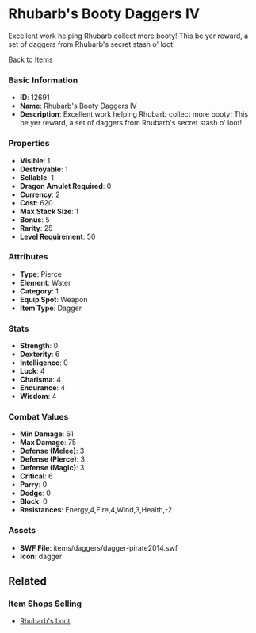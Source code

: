 # Rhubarb's Booty Daggers IV

Excellent work helping Rhubarb collect more booty! This be yer reward, a set of daggers from Rhubarb's secret stash o' loot!

[Back to Items](../items.md)

### Basic Information

- **ID**: 12691
- **Name**: Rhubarb&#039;s Booty Daggers IV
- **Description**: Excellent work helping Rhubarb collect more booty! This be yer reward, a set of daggers from Rhubarb&#039;s secret stash o&#039; loot!

### Properties

- **Visible**: 1
- **Destroyable**: 1
- **Sellable**: 1
- **Dragon Amulet Required**: 0
- **Currency**: 2
- **Cost**: 620
- **Max Stack Size**: 1
- **Bonus**: 5
- **Rarity**: 25
- **Level Requirement**: 50

### Attributes

- **Type**: Pierce
- **Element**: Water
- **Category**: 1
- **Equip Spot**: Weapon
- **Item Type**: Dagger

### Stats

- **Strength**: 0
- **Dexterity**: 6
- **Intelligence**: 0
- **Luck**: 4
- **Charisma**: 4
- **Endurance**: 4
- **Wisdom**: 4

### Combat Values

- **Min Damage**: 61
- **Max Damage**: 75
- **Defense (Melee)**: 3
- **Defense (Pierce)**: 3
- **Defense (Magic)**: 3
- **Critical**: 6
- **Parry**: 0
- **Dodge**: 0
- **Block**: 0
- **Resistances**: Energy,4,Fire,4,Wind,3,Health,-2

### Assets

- **SWF File**: items/daggers/dagger-pirate2014.swf
- **Icon**: dagger

## Related

### Item Shops Selling

- [Rhubarb's Loot](../item-shops/417-rhubarb-s-loot.md)

